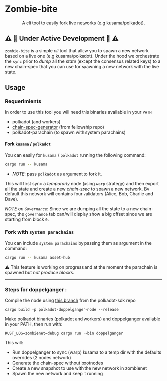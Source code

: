 # Zombie-bite

<div align="center">
<p>A cli tool to easily fork live networks (e.g kusama/polkadot).</p>
</div>

## :warning: :construction: Under Active Development :construction: :warning:

`zombie-bite` is a simple _cli_ tool that allow you to spawn a new network based on a live one (e.g kusama/polkadot). Under the hood we orchestrate the `sync` prior to _dump_ all the _state_ (except the consensus related keys) to a new chain-spec that you can use for spawning a new network with the live state.

## Usage

### Requerimients

In order to use this tool you will need this binaries available in your `PATH`

 - polkadot (and workers)
 - [chain-spec-generator](https://github.com/polkadot-fellows/runtimes/tree/main/chain-spec-generator) (from fellowship repo)
 - polkadot-parachain (to spawn with system parachains)


#### Fork `kusama` / `polkadot`

You can easily for `kusama` / `polkadot` running the following command:
```bash
cargo run -- kusama
```

* _NOTE_: pass `polkadot` as argument to fork it.


This will first sync a _temporarly_ node (using `warp` strategy) and then export all the state and create a new _chain-spec_ to spawn a new network. By default this network will contains four validators (Alice, Bob, Charlie and Dave).

_NOTE on `Governance`_: Since we are dumping all the state to a new chain-spec, the `governance` tab can/will display show a big offset since we are starting from block `0`.


### Fork with `system parachains`

You can include `system parachains` by passing them as argument in the command:


```bash
cargo run -- kusama asset-hub
```

:warning: This feature is working on progress and at the moment the parachain is spawned but _not produce blocks_.


---

### Steps for doppelganger :
  
Compile the node using [this branch](https://github.com/paritytech/polkadot-sdk/tree/jv-doppelganger-node) from the polkadot-sdk repo

```
cargo build -p polkadot-doppelganger-node --release
```

Make polkadot binaries (polkadot and workers) and doppelganger available in your PATH, then run with:

  ``` 
  RUST_LOG=zombienet=debug cargo run --bin doppelganger
  ```
  
  This will:

- Run doppelganger to sync (warp) kusama to a temp dir with the defaults overrides (2 nodes network)
- Generate the chain-spec without bootnodes
- Create a new snapshot to use with the new network in zombienet
- Spawn the new network and keep it running


